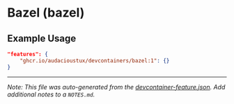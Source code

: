 
# Bazel (bazel)



## Example Usage

```json
"features": {
    "ghcr.io/audacioustux/devcontainers/bazel:1": {}
}
```





---

_Note: This file was auto-generated from the [devcontainer-feature.json](https://github.com/audacioustux/devcontainers/blob/main/src/bazel/devcontainer-feature.json).  Add additional notes to a `NOTES.md`._
